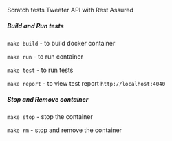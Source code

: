 Scratch tests Tweeter API with Rest Assured

##### Build and Run tests <p>
`make build` - to build docker container <p>
`make run` - to run container <p>
`make test` - to run tests <p>
`make report` - to view test report `http://localhost:4040`<p>

##### Stop and Remove container <p>
`make stop` - stop the container <p>
`make rm` - stop and remove the container <p>
